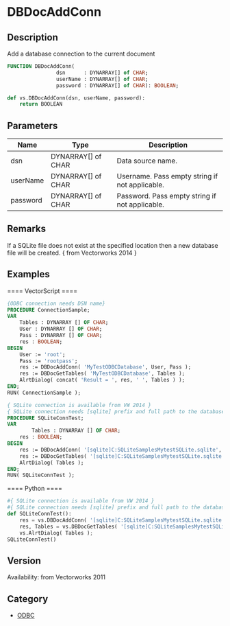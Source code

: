 # DBDocAddConn

## Description
Add a database connection to the current document

```pascal
FUNCTION DBDocAddConn(
				dsn      : DYNARRAY[] of CHAR;
				userName : DYNARRAY[] of CHAR;
				password : DYNARRAY[] of CHAR): BOOLEAN;
```

```python
def vs.DBDocAddConn(dsn, userName, password):
    return BOOLEAN
```

## Parameters
|Name|Type|Description|
|---|---|---|
|dsn|DYNARRAY[] of CHAR|Data source name.|
|userName|DYNARRAY[] of CHAR|Username. Pass empty string if not applicable.|
|password|DYNARRAY[] of CHAR|Password. Pass empty string if not applicable.|

## Remarks
If a SQLite file does not exist at the specified location then a new database file will be created. { from Vectorworks 2014 }

## Examples
==== VectorScript ====
```pascal
{ODBC connection needs DSN name}
PROCEDURE ConnectionSample;
VAR
	Tables : DYNARRAY [] OF CHAR;
	User : DYNARRAY [] OF CHAR;
	Pass : DYNARRAY [] OF CHAR;
	res : BOOLEAN;
BEGIN
	User := 'root';
	Pass := 'rootpass';
	res := DBDocAddConn( 'MyTestODBCDatabase', User, Pass );
	res := DBDocGetTables( 'MyTestODBCDatabase', Tables );
	AlrtDialog( concat( 'Result = ', res, ' ', Tables ) );
END;
RUN( ConnectionSample );

{ SQLite connection is available from VW 2014 }
{ SQLite connection needs [sqlite] prefix and full path to the database file }
PROCEDURE SQLiteConnTest;
VAR
        Tables : DYNARRAY [] OF CHAR;
	res : BOOLEAN;
BEGIN
	res := DBDocAddConn( '[sqlite]C:SQLiteSamplesMytestSQLite.sqlite', '', '' );
	res := DBDocGetTables( '[sqlite]C:SQLiteSamplesMytestSQLite.sqlite', Tables );
	AlrtDialog( Tables );
END;
RUN( SQLiteConnTest );
```
==== Python ====
```python
#{ SQLite connection is available from VW 2014 }
#{ SQLite connection needs [sqlite] prefix and full path to the database file }
def SQLiteConnTest():
	res = vs.DBDocAddConn( '[sqlite]C:SQLiteSamplesMytestSQLite.sqlite', '', '' );
	res, Tables = vs.DBDocGetTables( '[sqlite]C:SQLiteSamplesMytestSQLite.sqlite' )
	vs.AlrtDialog( Tables );
SQLiteConnTest()
```

## Version
Availability: from Vectorworks 2011

## Category
* [ODBC](../Categories/ODBC.md)
